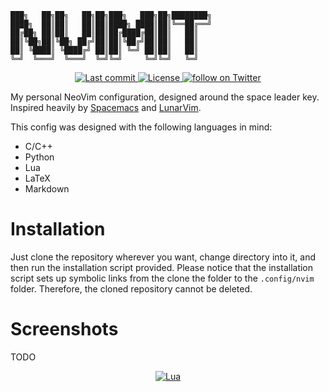 
```
███╗   ██╗██╗   ██╗██╗███╗   ███╗██╗████████╗ 
████╗  ██║██║   ██║██║████╗ ████║██║╚══██╔══╝ 
██╔██╗ ██║██║   ██║██║██╔████╔██║██║   ██║    
██║╚██╗██║╚██╗ ██╔╝██║██║╚██╔╝██║██║   ██║    
██║ ╚████║ ╚████╔╝ ██║██║ ╚═╝ ██║██║   ██║    
╚═╝  ╚═══╝  ╚═══╝  ╚═╝╚═╝     ╚═╝╚═╝   ╚═╝   
```

<div align="center"><p>
    <a href="https://github.com/JNSFilipe/nvimit/pulse">
      <img alt="Last commit" src="https://img.shields.io/github/last-commit/JNSFilipe/nvimit"/>
    </a>
    <a href="https://github.com/JNSFilipe/nvimit/blob/main/LICENSE">
      <img src="https://img.shields.io/github/license/JNSFilipe/nvimit?style=flat-square&logo=MIT&label=License" alt="License"
    />
    <a href="https://twitter.com/intent/follow?screen_name=JNSFilipe">
      <img src="https://img.shields.io/twitter/follow/JNSFilipe?style=social&logo=twitter" alt="follow on Twitter">
    </a>
</p>

</div>


My personal NeoVim configuration, designed around the space leader key.
Inspired heavily by [Spacemacs](https://github.com/syl20bnr/spacemacs) and [LunarVim](https://github.com/LunarVim/LunarVim).

This config was designed with the following languages in mind:
- C/C++
- Python
- Lua
- LaTeX
- Markdown

# Installation

Just clone the repository wherever you want, change directory into it, and then run the installation script provided.
Please notice that the installation script sets up symbolic links from the clone the folder to the `.config/nvim` folder. Therefore, the cloned repository cannot be deleted.

# Screenshots

TODO

<div align="center" id="madewithlua">

[![Lua](https://img.shields.io/badge/Made%20with%20Lua-blue.svg?style=for-the-badge&logo=lua)](#madewithlua)

</div>
